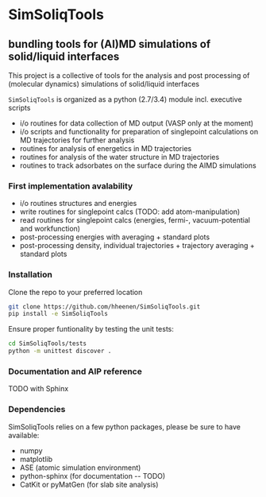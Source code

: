 SimSoliqTools
=============

## bundling tools for (AI)MD simulations of solid/liquid interfaces

This project is a collective of tools for the analysis and post processing of 
(molecular dynamics) simulations of solid/liquid interfaces

``SimSoliqTools`` is organized as a python (2.7/3.4) module incl. executive 
scripts

- i/o routines for data collection of MD output (VASP only at the moment)
- i/o scripts and functionality for preparation of singlepoint calculations 
  on MD trajectories for further analysis
- routines for analysis of energetics in MD trajectories
- routines for analysis of the water structure in MD trajectories
- routines to track adsorbates on the surface during the AIMD simulations

### First implementation avalability

- i/o routines structures and energies
- write routines for singlepoint calcs (TODO: add atom-manipulation)
- read routines for singlepoint calcs (energies, fermi-, vacuum-potential and workfunction)
- post-processing energies with averaging + standard plots
- post-processing density, individual trajectories + trajectory averaging + standard plots

### Installation

Clone the repo to your preferred location
```bash
git clone https://github.com/hheenen/SimSoliqTools.git
pip install -e SimSoliqTools
```

Ensure proper funtionality by testing the unit tests:
```bash
cd SimSoliqTools/tests
python -m unittest discover .
```

### Documentation and AIP reference

TODO with Sphinx

### Dependencies

SimSoliqTools relies on a few python packages, please be sure to have 
available:
- numpy
- matplotlib
- ASE (atomic simulation environment)
- python-sphinx (for documentation -- TODO)
- CatKit or pyMatGen (for slab site analysis)


